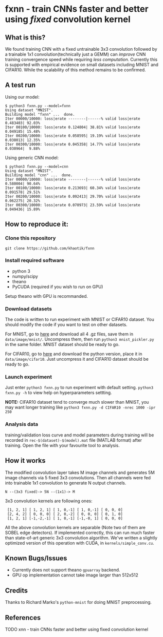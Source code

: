 # fxnn - train CNNs faster and better using *fixed* convolution kernel

## What is this?

We found training CNN with a fixed untrainable 3x3 convolution followed by a trainable 1x1 convolution(technically just a GEMM) can *improve* CNN training convergence speed while requiring *less computation*. Currently this is supported with empirical evidence on small datasets including MNIST and CIFAR10. While the scalability of this method remains to be confirmed.

## A test run

Using our model:

    $ python3 fxnn.py --model=fxnn
    Using dataset "MNIST".
    Building model "fxnn" ...  done.
    Iter 00000/10000: loss|erate --------|------% valid loss|erate 0.483403| 92.03%
    Iter 00100/10000: loss|erate 0.124804| 38.81% valid loss|erate 0.049185| 15.48%
    Iter 00200/10000: loss|erate 0.058595| 19.19% valid loss|erate 0.038013| 12.35%
    Iter 00300/10000: loss|erate 0.045358| 14.77% valid loss|erate 0.030964|  9.88%

Using generic CNN model:

    $ python3 fxnn.py --model=cnn
    Using dataset "MNIST".
    Building model "cnn" ...  done.
    Iter 00000/10000: loss|erate --------|------% valid loss|erate 0.580004| 90.64%
    Iter 00100/10000: loss|erate 0.213693| 60.34% valid loss|erate 0.091578| 29.51%
    Iter 00200/10000: loss|erate 0.092413| 29.70% valid loss|erate 0.062275| 20.32%
    Iter 00300/10000: loss|erate 0.070973| 23.59% valid loss|erate 0.049436| 15.89%


## How to reproduce it:

### Clone this repository

`git clone https://github.com/khaotik/fxnn`

### Install required software

- python 3
- numpy/scipy
- theano
- PyCUDA (required if you wish to run on GPU)

Setup theano with GPU is recommanded.

### Download datasets

The code is written to run experiment with MNIST or CIFAR10 dataset. You should modify the code if you want to test on other datasets.

For MNIST, go to [here](http://yann.lecun.com/exdb/mnist/) and download all 4 .gz files, save them in `data/image/mnist/`. Uncompress them, then run `python3 mnist_pickler.py` in the same folder. MNIST dataset should be ready to go.

For CIFAR10, go to [here](https://www.cs.toronto.edu/~kriz/cifar.html) and download the python version, place it in `data/image/cifar10`. Just uncompress it and CIFAR10 dataset should be ready to go.

### Launch experiment

Just enter `python3 fxnn.py` to run experiment with default setting. `python3 fxnn.py -h` to view help on hyperparameters settting.

**NOTE:** CIFAR10 dataset tend to converge much slower than MNIST, you may want longer training like `python3 fxnn.py -d CIFAR10 -nrec 1000 -ipr 250`

### Analysis data

training/validation loss curve and model parameters during training will be recorded in `rec-$(dataset)-$(model).mat` file (MATLAB format) after training. Open the file with your favourite tool to analysis.


## How it works

The modified convolution layer takes M image channels and generates 5M image channels via 5 fixed 3x3 convolutions. Then all channels were fed into trainable 1x1 convolution to generate N output channels.

`N --(3x3 fixed)-> 5N --(1x1)-> M`

3x3 convolution kernels are following ones:

     [1, 2, 1] [ 1, 2, 1] [ 1, 0,-1] [ 1, 0,-1] [ 0, 0, 0]
     [2, 4, 2] [ 0, 0, 0] [ 2, 0,-2] [ 0, 0, 0] [ 0, 1, 0]
     [1, 2, 1] [-1,-2,-1] [ 1, 0,-1] [-1,-0, 1] [ 0, 0, 0]

All the above convolution kernels are separable (Note two of them are SOBEL edge detectors). If implemented correctly, this can run much faster than state-of-art generic 3x3 convolution algorithm.
We've written a slightly optimized version of this operation with CUDA, in `kernels/simple_conv.cu`.

## Known Bugs/Issues

- Currently does not support theano `gpuarray` backend.
- GPU op implementation cannot take image larger than 512x512

## Credits

Thanks to Richard Marko's `python-mnist` for doing MNIST preprocessing.

## References

TODO
xnn - train CNNs faster and better using fixed convolution kernel
